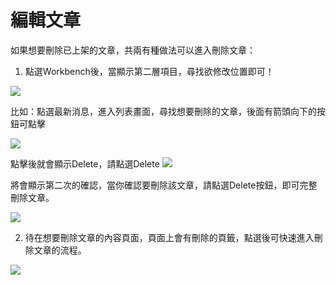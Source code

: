 # 編輯文章
如果想要刪除已上架的文章，共兩有種做法可以進入刪除文章：


1. 點選Workbench後，當顯示第二層項目，尋找欲修改位置即可！

![](/_image/article/d9a3wZy.png)

比如：點選最新消息，進入列表畫面，尋找想要刪除的文章，後面有箭頭向下的按鈕可點擊

![](/_image/article/29Mm6pF.png)

點擊後就會顯示Delete，請點選Delete
![](/_image/article/DG3D8Hr.png)

將會顯示第二次的確認，當你確認要刪除該文章，請點選Delete按鈕，即可完整刪除文章。

![](/_image/article/QBbExyI.png)


2. 待在想要刪除文章的內容頁面，頁面上會有刪除的頁籤，點選後可快速進入刪除文章的流程。

![](/_image/article/xpry0LP.png)

